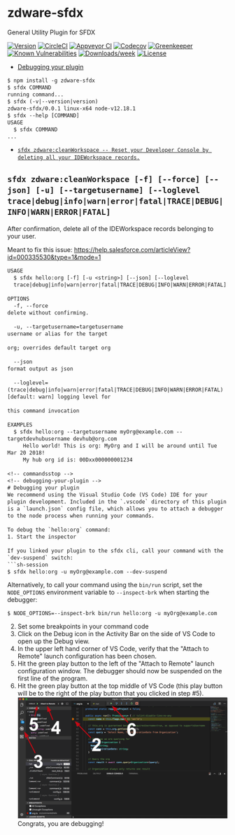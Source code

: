 zdware-sfdx
===========

General Utility Plugin for SFDX

[![Version](https://img.shields.io/npm/v/zdware-sfdx.svg)](https://npmjs.org/package/zdware-sfdx)
[![CircleCI](https://circleci.com/gh/zerkz/zdware-sfdx/tree/master.svg?style=shield)](https://circleci.com/gh/zerkz/zdware-sfdx/tree/master)
[![Appveyor CI](https://ci.appveyor.com/api/projects/status/github/zerkz/zdware-sfdx?branch=master&svg=true)](https://ci.appveyor.com/project/heroku/zdware-sfdx/branch/master)
[![Codecov](https://codecov.io/gh/zerkz/zdware-sfdx/branch/master/graph/badge.svg)](https://codecov.io/gh/zerkz/zdware-sfdx)
[![Greenkeeper](https://badges.greenkeeper.io/zerkz/zdware-sfdx.svg)](https://greenkeeper.io/)
[![Known Vulnerabilities](https://snyk.io/test/github/zerkz/zdware-sfdx/badge.svg)](https://snyk.io/test/github/zerkz/zdware-sfdx)
[![Downloads/week](https://img.shields.io/npm/dw/zdware-sfdx.svg)](https://npmjs.org/package/zdware-sfdx)
[![License](https://img.shields.io/npm/l/zdware-sfdx.svg)](https://github.com/zerkz/zdware-sfdx/blob/master/package.json)

<!-- toc -->
* [Debugging your plugin](#debugging-your-plugin)
<!-- tocstop -->
<!-- install -->
<!-- usage -->
```sh-session
$ npm install -g zdware-sfdx
$ sfdx COMMAND
running command...
$ sfdx (-v|--version|version)
zdware-sfdx/0.0.1 linux-x64 node-v12.18.1
$ sfdx --help [COMMAND]
USAGE
  $ sfdx COMMAND
...
```
<!-- usagestop -->
<!-- commands -->
* [`sfdx zdware:cleanWorkspace -- Reset your Developer Console by deleting all your IDEWorkspace records.`](#cleanWorkspace)

## ``sfdx zdware:cleanWorkspace [-f] [--force] [--json] [-u] [--targetusername] [--loglevel trace|debug|info|warn|error|fatal|TRACE|DEBUG|INFO|WARN|ERROR|FATAL]``

After confirmation, delete all of the IDEWorkspace records belonging to your user.

Meant to fix this issue: https://help.salesforce.com/articleView?id=000335530&type=1&mode=1
```
USAGE
  $ sfdx hello:org [-f] [-u <string>] [--json] [--loglevel 
  trace|debug|info|warn|error|fatal|TRACE|DEBUG|INFO|WARN|ERROR|FATAL]

OPTIONS
  -f, --force                                                                       delete without confirming.

  -u, --targetusername=targetusername                                               username or alias for the target
                                                                                    org; overrides default target org

  --json                                                                            format output as json

  --loglevel=(trace|debug|info|warn|error|fatal|TRACE|DEBUG|INFO|WARN|ERROR|FATAL)  [default: warn] logging level for
                                                                                    this command invocation

EXAMPLES
  $ sfdx hello:org --targetusername myOrg@example.com --targetdevhubusername devhub@org.com
     Hello world! This is org: MyOrg and I will be around until Tue Mar 20 2018!
     My hub org id is: 00Dxx000000001234
  
<!-- commandsstop -->
<!-- debugging-your-plugin -->
# Debugging your plugin
We recommend using the Visual Studio Code (VS Code) IDE for your plugin development. Included in the `.vscode` directory of this plugin is a `launch.json` config file, which allows you to attach a debugger to the node process when running your commands.

To debug the `hello:org` command: 
1. Start the inspector
  
If you linked your plugin to the sfdx cli, call your command with the `dev-suspend` switch: 
```sh-session
$ sfdx hello:org -u myOrg@example.com --dev-suspend
```
  
Alternatively, to call your command using the `bin/run` script, set the `NODE_OPTIONS` environment variable to `--inspect-brk` when starting the debugger:
```sh-session
$ NODE_OPTIONS=--inspect-brk bin/run hello:org -u myOrg@example.com
```

2. Set some breakpoints in your command code
3. Click on the Debug icon in the Activity Bar on the side of VS Code to open up the Debug view.
4. In the upper left hand corner of VS Code, verify that the "Attach to Remote" launch configuration has been chosen.
5. Hit the green play button to the left of the "Attach to Remote" launch configuration window. The debugger should now be suspended on the first line of the program. 
6. Hit the green play button at the top middle of VS Code (this play button will be to the right of the play button that you clicked in step #5).
<br><img src=".images/vscodeScreenshot.png" width="480" height="278"><br>
Congrats, you are debugging!
